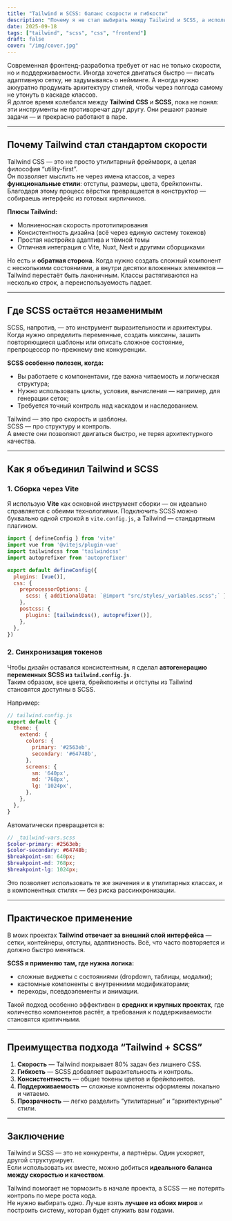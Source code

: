 ```yaml
---
title: "Tailwind и SCSS: баланс скорости и гибкости"
description: "Почему я не стал выбирать между Tailwind и SCSS, а использую их вместе в одном проекте."
date: 2025-09-18
tags: ["tailwind", "scss", "css", "frontend"]
draft: false
cover: "/img/cover.jpg"
---
```


Современная фронтенд-разработка требует от нас не только скорости, но и поддерживаемости. Иногда хочется двигаться быстро — писать адаптивную сетку, не задумываясь о нейминге. А иногда нужно аккуратно продумать архитектуру стилей, чтобы через полгода самому не утонуть в каскаде классов.  
Я долгое время колебался между **Tailwind CSS** и **SCSS**, пока не понял: эти инструменты не противоречат друг другу. Они решают разные задачи — и прекрасно работают в паре.

---

## Почему Tailwind стал стандартом скорости

Tailwind CSS — это не просто утилитарный фреймворк, а целая философия “utility-first”.  
Он позволяет мыслить не через имена классов, а через **функциональные стили**: отступы, размеры, цвета, брейкпоинты. Благодаря этому процесс вёрстки превращается в конструктор — собираешь интерфейс из готовых кирпичиков.

**Плюсы Tailwind:**
- Молниеносная скорость прототипирования  
- Консистентность дизайна (всё через единую систему токенов)  
- Простая настройка адаптива и тёмной темы  
- Отличная интеграция с Vite, Nuxt, Next и другими сборщиками

Но есть и **обратная сторона**. Когда нужно создать сложный компонент с несколькими состояниями, а внутри десятки вложенных элементов — Tailwind перестаёт быть лаконичным. Классы растягиваются на несколько строк, а переиспользуемость падает.

---

## Где SCSS остаётся незаменимым

SCSS, напротив, — это инструмент выразительности и архитектуры.  
Когда нужно определить переменные, создать миксины, зашить повторяющиеся шаблоны или описать сложное состояние, препроцессор по-прежнему вне конкуренции.

**SCSS особенно полезен, когда:**
- Вы работаете с компонентами, где важна читаемость и логическая структура;
- Нужно использовать циклы, условия, вычисления — например, для генерации сеток;
- Требуется точный контроль над каскадом и наследованием.

Tailwind — это про скорость и шаблоны.  
SCSS — про структуру и контроль.  
А вместе они позволяют двигаться быстро, не теряя архитектурного качества.

---

## Как я объединил Tailwind и SCSS

### 1. Сборка через Vite

Я использую **Vite** как основной инструмент сборки — он идеально справляется с обеими технологиями. Подключить SCSS можно буквально одной строкой в `vite.config.js`, а Tailwind — стандартным плагином.

```js
import { defineConfig } from 'vite'
import vue from '@vitejs/plugin-vue'
import tailwindcss from 'tailwindcss'
import autoprefixer from 'autoprefixer'

export default defineConfig({
  plugins: [vue()],
  css: {
    preprocessorOptions: {
      scss: { additionalData: `@import "src/styles/_variables.scss";` },
    },
    postcss: {
      plugins: [tailwindcss(), autoprefixer()],
    },
  },
})
```

### 2. Синхронизация токенов

Чтобы дизайн оставался консистентным, я сделал **автогенерацию переменных SCSS из `tailwind.config.js`**.  
Таким образом, все цвета, брейкпоинты и отступы из Tailwind становятся доступны в SCSS.

Например:

```js
// tailwind.config.js
export default {
  theme: {
    extend: {
      colors: {
        primary: '#2563eb',
        secondary: '#64748b',
      },
      screens: {
        sm: '640px',
        md: '768px',
        lg: '1024px',
      },
    },
  },
}
```

Автоматически превращается в:

```scss
// _tailwind-vars.scss
$color-primary: #2563eb;
$color-secondary: #64748b;
$breakpoint-sm: 640px;
$breakpoint-md: 768px;
$breakpoint-lg: 1024px;
```

Это позволяет использовать те же значения и в утилитарных классах, и в компонентных стилях — без риска рассинхронизации.

---

## Практическое применение

В моих проектах **Tailwind отвечает за внешний слой интерфейса** — сетки, контейнеры, отступы, адаптивность. Всё, что часто повторяется и должно быстро меняться.

**SCSS я применяю там, где нужна логика:**
- сложные виджеты с состояниями (dropdown, таблицы, модалки);
- кастомные компоненты с внутренними модификаторами;
- переходы, псевдоэлементы и анимации.

Такой подход особенно эффективен в **средних и крупных проектах**, где количество компонентов растёт, а требования к поддерживаемости становятся критичными.

---

## Преимущества подхода “Tailwind + SCSS”

1. **Скорость** — Tailwind покрывает 80% задач без лишнего CSS.  
2. **Гибкость** — SCSS добавляет выразительность и контроль.  
3. **Консистентность** — общие токены цветов и брейкпоинтов.  
4. **Поддерживаемость** — сложные компоненты оформлены локально и читаемо.  
5. **Прозрачность** — легко разделить “утилитарные” и “архитектурные” стили.

---

## Заключение

Tailwind и SCSS — это не конкуренты, а партнёры. Один ускоряет, другой структурирует.  
Если использовать их вместе, можно добиться **идеального баланса между скоростью и качеством**.  

Tailwind помогает не тормозить в начале проекта, а SCSS — не потерять контроль по мере роста кода.  
Не нужно выбирать одно. Лучше взять **лучшее из обоих миров** и построить систему, которая будет служить вам годами.
